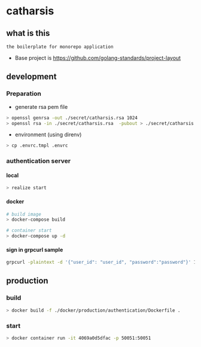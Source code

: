 # catharsis

## what is this

```
the boilerplate for monorepo application
```

- Base project is https://github.com/golang-standards/project-layout

## development

### Preparation

- generate rsa pem file

```bash
> openssl genrsa -out ./secret/catharsis.rsa 1024
> openssl rsa -in ./secret/catharsis.rsa  -pubout > ./secret/catharsis.rsa.pub
```

- environment (using direnv)

```bash
> cp .envrc.tmpl .envrc
```

### authentication server

#### local

```bash
> realize start
```

#### docker

```bash
# build image
> docker-compose build

# container start
> docker-compose up -d
```

#### sign in grpcurl sample

```bash
grpcurl -plaintext -d '{"user_id": "user_id", "password":"password"}' 127.0.0.1:50051 Authentication/SignIn
```

## production

### build

```bash
> docker build -f ./docker/production/authentication/Dockerfile .
```

### start

```bash
> docker container run -it 4069a0d5dfac -p 50051:50051
```
